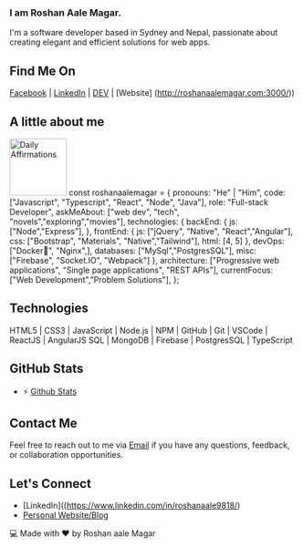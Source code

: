 ### I am Roshan Aale Magar.

I'm a software developer based in Sydney and Nepal, passionate about creating elegant and efficient solutions for web apps.

## Find Me On
[Facebook](https://www.facebook.com/profile.php?id=100004829232922) | [LinkedIn](https://www.linkedin.com/in/roshanaale9818/) | [DEV](https://dev.to/roshanaale9818) | [Website] (http://roshanaalemagar.com:3000/))

## A little about me
<img src="https://media.giphy.com/media/ifljlMklkBknYdf2Sd/giphy.gif" alt="Daily Affirmations" width="100" height="auto">
const roshanaalemagar = {
    pronouns: "He" | "Him",
    code: ["Javascript", "Typescript", "React", "Node", "Java"],
    role: "Full-stack Developer",
    askMeAbout: ["web dev", "tech", "novels","exploring","movies"],
    technologies: {
        backEnd: {
            js: ["Node","Express"],
        },
        frontEnd: {
            js: ["jQuery", "Native", "React","Angular"],
            css: ["Bootstrap", "Materials", "Native","Tailwind"],
            html: [4, 5]
        },
        devOps: ["Docker🐳",  "Nginx",],
        databases: ["MySql","PostgresSQL"],
        misc: ["Firebase", "Socket.IO", "Webpack"]
    },
    architecture: ["Progressive web applications", "Single page applications", "REST APIs"],
    currentFocus: ["Web Development","Problem Solutions"],
};

## Technologies
HTML5 | CSS3 | JavaScript | Node.js | NPM | GitHub | Git | VSCode | ReactJS | AngularJS  SQL | MongoDB | Firebase | PostgresSQL | TypeScript


## GitHub Stats
- ⚡ [Github Stats](https://github-readme-stats.vercel.app/api?username=roshanaale9818&show_icons=true)

## Contact Me
Feel free to reach out to me via [Email](mailto:roshanaale54@gmail.com) if you have any questions, feedback, or collaboration opportunities.

## Let's Connect
- [LinkedIn]((https://www.linkedin.com/in/roshanaale9818/)
- [Personal Website/Blog](http://roshanaalemagar.com:3000/)

💻 Made with ❤️ by Roshan aale Magar


<!--
**roshanaale9818/roshanaale9818** is a ✨ _special_ ✨ repository because its `README.md` (this file) appears on your GitHub profile.

Here are some ideas to get you started:

- 🔭 I’m currently working on ...
- 🌱 I’m currently learning ...
- 👯 I’m looking to collaborate on ...
- 🤔 I’m looking for help with ...
- 💬 Ask me about ...
- 📫 How to reach me: ...
- 😄 Pronouns: ...
- ⚡ Fun fact: ...
-->
